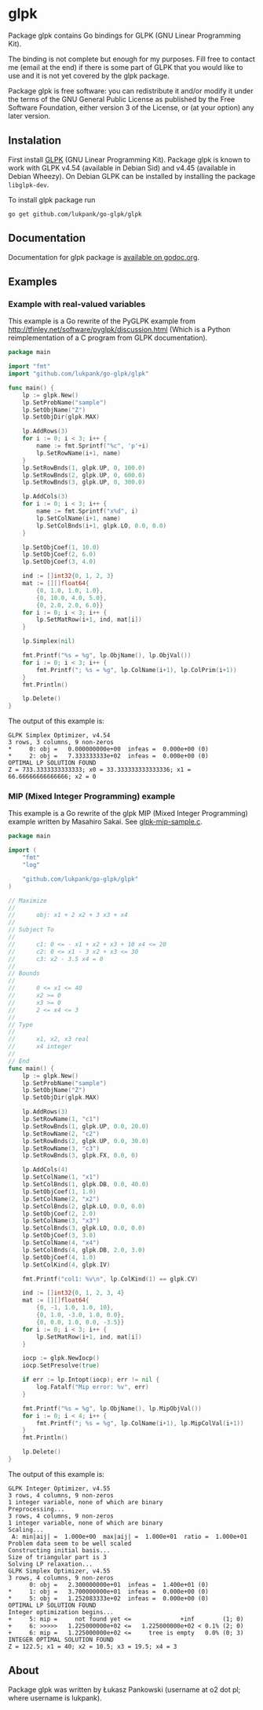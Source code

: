 # glpk

Package glpk contains Go bindings for GLPK (GNU Linear Programming Kit).

The binding is not complete but enough for my purposes. Fill free to
contact me (email at the end) if there is some part of GLPK that you
would like to use and it is not yet covered by the glpk package.

Package glpk is free software: you can redistribute it and/or modify
it under the terms of the GNU General Public License as published by
the Free Software Foundation, either version 3 of the License, or (at
your option) any later version.

## Instalation

First install [GLPK](http://www.gnu.org/software/glpk/) (GNU Linear
Programming Kit). Package glpk is known to work with GLPK v4.54
(available in Debian Sid) and v4.45 (available in Debian Wheezy).  On
Debian GLPK can be installed by installing the package `libglpk-dev`.

To install glpk package run

    go get github.com/lukpank/go-glpk/glpk

## Documentation

Documentation for glpk package is
[available on godoc.org](http://godoc.org/github.com/lukpank/go-glpk/glpk).

## Examples

### Example with real-valued variables

This example is a Go rewrite of the PyGLPK example from
http://tfinley.net/software/pyglpk/discussion.html (Which is a Python
reimplementation of a C program from GLPK documentation).

```go
package main

import "fmt"
import "github.com/lukpank/go-glpk/glpk"

func main() {
	lp := glpk.New()
	lp.SetProbName("sample")
	lp.SetObjName("Z")
	lp.SetObjDir(glpk.MAX)

	lp.AddRows(3)
	for i := 0; i < 3; i++ {
		name := fmt.Sprintf("%c", 'p'+i)
		lp.SetRowName(i+1, name)
	}
	lp.SetRowBnds(1, glpk.UP, 0, 100.0)
	lp.SetRowBnds(2, glpk.UP, 0, 600.0)
	lp.SetRowBnds(3, glpk.UP, 0, 300.0)

	lp.AddCols(3)
	for i := 0; i < 3; i++ {
		name := fmt.Sprintf("x%d", i)
		lp.SetColName(i+1, name)
		lp.SetColBnds(i+1, glpk.LO, 0.0, 0.0)
	}

	lp.SetObjCoef(1, 10.0)
	lp.SetObjCoef(2, 6.0)
	lp.SetObjCoef(3, 4.0)

	ind := []int32{0, 1, 2, 3}
	mat := [][]float64{
		{0, 1.0, 1.0, 1.0},
		{0, 10.0, 4.0, 5.0},
		{0, 2.0, 2.0, 6.0}}
	for i := 0; i < 3; i++ {
		lp.SetMatRow(i+1, ind, mat[i])
	}

	lp.Simplex(nil)

	fmt.Printf("%s = %g", lp.ObjName(), lp.ObjVal())
	for i := 0; i < 3; i++ {
		fmt.Printf("; %s = %g", lp.ColName(i+1), lp.ColPrim(i+1))
	}
	fmt.Println()

	lp.Delete()
}
```

The output of this example is:

    GLPK Simplex Optimizer, v4.54
    3 rows, 3 columns, 9 non-zeros
    *     0: obj =   0.000000000e+00  infeas =  0.000e+00 (0)
    *     2: obj =   7.333333333e+02  infeas =  0.000e+00 (0)
    OPTIMAL LP SOLUTION FOUND
    Z = 733.3333333333333; x0 = 33.333333333333336; x1 = 66.66666666666666; x2 = 0

### MIP (Mixed Integer Programming) example

This example is a Go rewrite of the glpk MIP (Mixed Integer
Programming) example written by Masahiro Sakai. See
[glpk-mip-sample.c](https://gist.github.com/msakai/2450935).

```go
package main

import (
	"fmt"
	"log"

	"github.com/lukpank/go-glpk/glpk"
)

// Maximize
//
//      obj: x1 + 2 x2 + 3 x3 + x4
//
// Subject To
//
//      c1: 0 <= - x1 + x2 + x3 + 10 x4 <= 20
//      c2: 0 <= x1 - 3 x2 + x3 <= 30
//      c3: x2 - 3.5 x4 = 0
//
// Bounds
//
//      0 <= x1 <= 40
//      x2 >= 0
//      x3 >= 0
//      2 <= x4 <= 3
//
// Type
//
//      x1, x2, x3 real
//      x4 integer
//
// End
func main() {
	lp := glpk.New()
	lp.SetProbName("sample")
	lp.SetObjName("Z")
	lp.SetObjDir(glpk.MAX)

	lp.AddRows(3)
	lp.SetRowName(1, "c1")
	lp.SetRowBnds(1, glpk.UP, 0.0, 20.0)
	lp.SetRowName(2, "c2")
	lp.SetRowBnds(2, glpk.UP, 0.0, 30.0)
	lp.SetRowName(3, "c3")
	lp.SetRowBnds(3, glpk.FX, 0.0, 0)

	lp.AddCols(4)
	lp.SetColName(1, "x1")
	lp.SetColBnds(1, glpk.DB, 0.0, 40.0)
	lp.SetObjCoef(1, 1.0)
	lp.SetColName(2, "x2")
	lp.SetColBnds(2, glpk.LO, 0.0, 0.0)
	lp.SetObjCoef(2, 2.0)
	lp.SetColName(3, "x3")
	lp.SetColBnds(3, glpk.LO, 0.0, 0.0)
	lp.SetObjCoef(3, 3.0)
	lp.SetColName(4, "x4")
	lp.SetColBnds(4, glpk.DB, 2.0, 3.0)
	lp.SetObjCoef(4, 1.0)
	lp.SetColKind(4, glpk.IV)

	fmt.Printf("col1: %v\n", lp.ColKind(1) == glpk.CV)

	ind := []int32{0, 1, 2, 3, 4}
	mat := [][]float64{
		{0, -1, 1.0, 1.0, 10},
		{0, 1.0, -3.0, 1.0, 0.0},
		{0, 0.0, 1.0, 0.0, -3.5}}
	for i := 0; i < 3; i++ {
		lp.SetMatRow(i+1, ind, mat[i])
	}

	iocp := glpk.NewIocp()
	iocp.SetPresolve(true)

	if err := lp.Intopt(iocp); err != nil {
		log.Fatalf("Mip error: %v", err)
	}

	fmt.Printf("%s = %g", lp.ObjName(), lp.MipObjVal())
	for i := 0; i < 4; i++ {
		fmt.Printf("; %s = %g", lp.ColName(i+1), lp.MipColVal(i+1))
	}
	fmt.Println()

	lp.Delete()
}
```

The output of this example is:

```
GLPK Integer Optimizer, v4.55
3 rows, 4 columns, 9 non-zeros
1 integer variable, none of which are binary
Preprocessing...
3 rows, 4 columns, 9 non-zeros
1 integer variable, none of which are binary
Scaling...
 A: min|aij| =  1.000e+00  max|aij| =  1.000e+01  ratio =  1.000e+01
Problem data seem to be well scaled
Constructing initial basis...
Size of triangular part is 3
Solving LP relaxation...
GLPK Simplex Optimizer, v4.55
3 rows, 4 columns, 9 non-zeros
      0: obj =   2.300000000e+01  infeas =  1.400e+01 (0)
*     1: obj =   3.700000000e+01  infeas =  0.000e+00 (0)
*     5: obj =   1.252083333e+02  infeas =  0.000e+00 (0)
OPTIMAL LP SOLUTION FOUND
Integer optimization begins...
+     5: mip =     not found yet <=              +inf        (1; 0)
+     6: >>>>>   1.225000000e+02 <=   1.225000000e+02 < 0.1% (2; 0)
+     6: mip =   1.225000000e+02 <=     tree is empty   0.0% (0; 3)
INTEGER OPTIMAL SOLUTION FOUND
Z = 122.5; x1 = 40; x2 = 10.5; x3 = 19.5; x4 = 3
```

## About

Package glpk was written by Łukasz Pankowski (username at o2 dot pl;
where username is lukpank).
